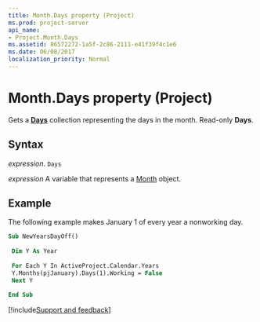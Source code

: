 ```yaml
---
title: Month.Days property (Project)
ms.prod: project-server
api_name:
- Project.Month.Days
ms.assetid: 86572272-1a5f-2c86-2111-e41f39f4c1e6
ms.date: 06/08/2017
localization_priority: Normal
---
```



# Month.Days property (Project)

Gets a  **[Days](Project.Day.md)** collection representing the days in the month. Read-only **Days**.


## Syntax

_expression_. `Days`

_expression_ A variable that represents a [Month](./Project.Month.md) object.


## Example

The following example makes January 1 of every year a nonworking day.


```vb
Sub NewYearsDayOff() 
 
 Dim Y As Year 
 
 For Each Y In ActiveProject.Calendar.Years 
 Y.Months(pjJanuary).Days(1).Working = False 
 Next Y 
 
End Sub
```

[!include[Support and feedback](~/includes/feedback-boilerplate.md)]